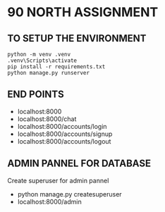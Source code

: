 # 90 NORTH ASSIGNMENT
## TO SETUP THE ENVIRONMENT
```
python -m venv .venv
.venv\Scripts\activate
pip install -r requirements.txt
python manage.py runserver
```
## END POINTS
- localhost:8000
- localhost:8000/chat
- localhost:8000/accounts/login
- localhost:8000/accounts/signup
- localhost:8000/accounts/logout
## ADMIN PANNEL FOR DATABASE
Create superuser for admin pannel
- python manage.py createsuperuser
- localhost:8000/admin